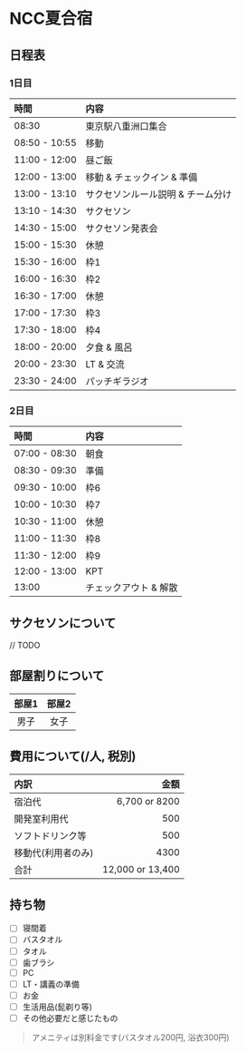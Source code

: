 # NCC夏合宿

## 日程表

### 1日目

| 時間 | 内容 |
|:---|:---|
| 08:30 | 東京駅八重洲口集合 |
| 08:50 - 10:55 | 移動 |
| 11:00 - 12:00 | 昼ご飯 |
| 12:00 - 13:00  | 移動 & チェックイン & 準備 |
| 13:00 - 13:10 | サクセソンルール説明 & チーム分け |
| 13:10 - 14:30 | サクセソン |
| 14:30 - 15:00 | サクセソン発表会 |
| 15:00 - 15:30 | 休憩 |
| 15:30 - 16:00 | 枠1 |
| 16:00 - 16:30 | 枠2 |
| 16:30 - 17:00 | 休憩 |
| 17:00 - 17:30 | 枠3 |
| 17:30 - 18:00 | 枠4 |
| 18:00 - 20:00 | 夕食 & 風呂 |
| 20:00 - 23:30 | LT & 交流 |
| 23:30 - 24:00 | パッチギラジオ |

### 2日目

| 時間 | 内容 |
|:---|:---|
| 07:00 - 08:30 | 朝食 |
| 08:30 - 09:30 | 準備 |
| 09:30 - 10:00 | 枠6 |
| 10:00 - 10:30 | 枠7 |
| 10:30 - 11:00 | 休憩 |
| 11:00 - 11:30 | 枠8 |
| 11:30 - 12:00 | 枠9 |
| 12:00 - 13:00 | KPT |
| 13:00 | チェックアウト & 解散 |

## サクセソンについて

// TODO

## 部屋割りについて

| 部屋1 | 部屋2 |
|:---:|:---:|
| 男子 | 女子 |

## 費用について(/人, 税別)

| 内訳 | 金額 |
| :--- | ---: |
| 宿泊代 | 6,700 or 8200 |
| 開発室利用代 | 500 |
| ソフトドリンク等 | 500 |
| 移動代(利用者のみ) | 4300 |
| 合計 | 12,000 or 13,400 |

## 持ち物

- [ ] 寝間着
- [ ] バスタオル
- [ ] タオル
- [ ] 歯ブラシ
- [ ] PC
- [ ] LT・講義の準備
- [ ] お金
- [ ] 生活用品(髭剃り等)
- [ ] その他必要だと感じたもの

> アメニティは別料金です(バスタオル200円, 浴衣300円)
